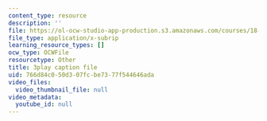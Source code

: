 ```yaml
---
content_type: resource
description: ''
file: https://ol-ocw-studio-app-production.s3.amazonaws.com/courses/18-03sc-differential-equations-fall-2011/766d84c050d307fcbe7377f544646ada_d521hz0sGtE.srt
file_type: application/x-subrip
learning_resource_types: []
ocw_type: OCWFile
resourcetype: Other
title: 3play caption file
uid: 766d84c0-50d3-07fc-be73-77f544646ada
video_files:
  video_thumbnail_file: null
video_metadata:
  youtube_id: null
---
```

